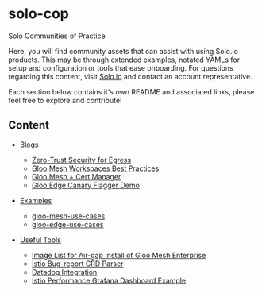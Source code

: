 # solo-cop
Solo Communities of Practice

Here, you will find community assets that can assist with using Solo.io products.  This may be through extended examples, notated YAMLs for setup and
configuration or tools that ease onboarding.  For questions regarding this content, visit [Solo.io](https://solo.io/) and contact an account representative.


Each section below contains it's own README and associated links, please feel free to explore and contribute!

## Content
- [Blogs](blogs/)
    - [Zero-Trust Security for Egress](blogs/zero-trust/egress/README.md)
    - [Gloo Mesh Workspaces Best Practices](blogs/workspaces/README.md)
    - [Gloo Mesh + Cert Manager](blogs/cert-manager-gloo-mesh/README.md)
    - [Gloo Edge Canary Flagger Demo](blogs/gloo-edge-canary-flagger-demo/README.md)

- [Examples](examples/)
    - [gloo-mesh-use-cases](https://github.com/solo-io/gloo-mesh-use-cases)
    - [gloo-edge-use-cases](https://github.com/solo-io/gloo-edge-use-cases/)

- [Useful Tools](tools/)
    - [Image List for Air-gap Install of Gloo Mesh Enterprise](tools/airgap-install/README.md)
    - [Istio Bug-report CRD Parser](tools/crd_parser/README.md)
    - [Datadog Integration](tools/datadog/README.md)
    - [Istio Performance Grafana Dashboard Example](tools/grafana/README.md)
